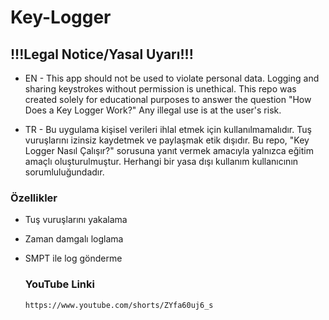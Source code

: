 # Key-Logger
## !!!Legal Notice/Yasal Uyarı!!!
- EN -
This app should not be used to violate personal data. Logging and sharing keystrokes without permission is unethical. This repo was created solely for educational purposes to answer the question "How Does a Key Logger Work?" Any illegal use is at the user's risk.

- TR -
Bu uygulama kişisel verileri ihlal etmek için kullanılmamalıdır. Tuş vuruşlarını izinsiz kaydetmek ve paylaşmak etik dışıdır. Bu repo, "Key Logger Nasıl Çalışır?" sorusuna yanıt vermek amacıyla yalnızca eğitim amaçlı oluşturulmuştur. Herhangi bir yasa dışı kullanım kullanıcının sorumluluğundadır.
### Özellikler
- Tuş vuruşlarını yakalama
- Zaman damgalı loglama
- SMPT ile log gönderme

  ### YouTube Linki
  ```
  https://www.youtube.com/shorts/ZYfa60uj6_s
  ```
